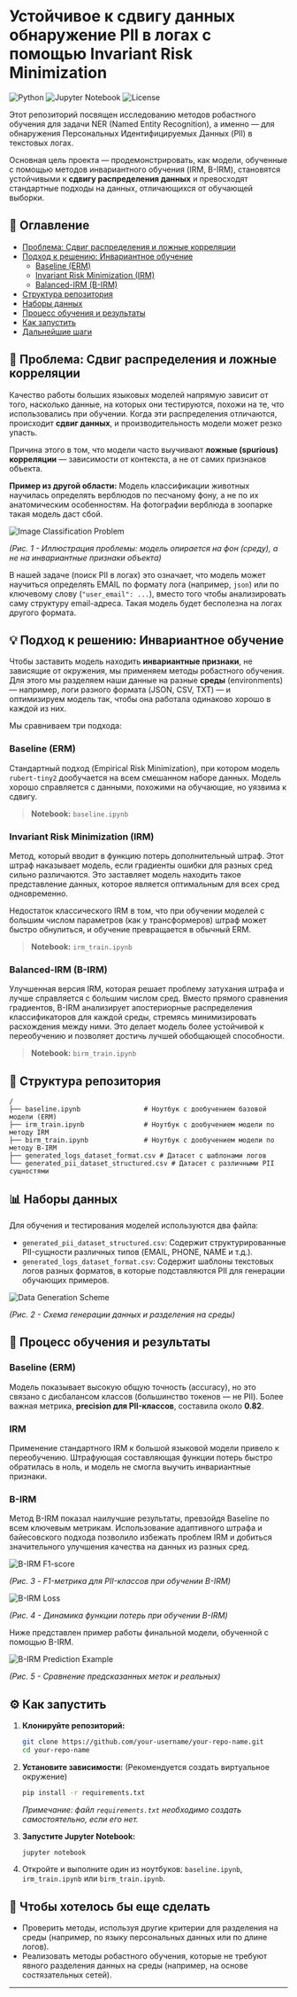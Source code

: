 # Устойчивое к сдвигу данных обнаружение PII в логах с помощью Invariant Risk Minimization

![Python](https://img.shields.io/badge/Python-3.9%2B-blue.svg)
![Jupyter Notebook](https://img.shields.io/badge/Jupyter-Notebook-orange)
![License](https://img.shields.io/badge/License-MIT-green.svg)

Этот репозиторий посвящен исследованию методов робастного обучения для задачи NER (Named Entity Recognition), а именно — для обнаружения Персональных Идентифицируемых Данных (PII) в текстовых логах.

Основная цель проекта — продемонстрировать, как модели, обученные с помощью методов инвариантного обучения (IRM, B-IRM), становятся устойчивыми к **сдвигу распределения данных** и превосходят стандартные подходы на данных, отличающихся от обучающей выборки.

## 📜 Оглавление

- [Проблема: Сдвиг распределения и ложные корреляции](#-проблема-сдвиг-распределения-и-ложные-корреляции)
- [Подход к решению: Инвариантное обучение](#-подход-к-решению-инвариантное-обучение)
  - [Baseline (ERM)](#baseline-erm)
  - [Invariant Risk Minimization (IRM)](#invariant-risk-minimization-irm)
  - [Balanced-IRM (B-IRM)](#balanced-irm-b-irm)
- [Структура репозитория](#-структура-репозитория)
- [Наборы данных](#-наборы-данных)
- [Процесс обучения и результаты](#-процесс-обучения-и-результаты)
- [Как запустить](#-как-запустить)
- [Дальнейшие шаги](#-дальнейшие-шаги)

## 🎯 Проблема: Сдвиг распределения и ложные корреляции

Качество работы больших языковых моделей напрямую зависит от того, насколько данные, на которых они тестируются, похожи на те, что использовались при обучении. Когда эти распределения отличаются, происходит **сдвиг данных**, и производительность модели может резко упасть.

Причина этого в том, что модели часто выучивают **ложные (spurious) корреляции** — зависимости от контекста, а не от самих признаков объекта.

**Пример из другой области:** Модель классификации животных научилась определять верблюдов по песчаному фону, а не по их анатомическим особенностям. На фотографии верблюда в зоопарке такая модель даст сбой.

![Image Classification Problem](images/animal_classification_diagram.jpg)

*(Рис. 1 - Иллюстрация проблемы: модель опирается на фон (среду), а не на инвариантные признаки объекта)*

В нашей задаче (поиск PII в логах) это означает, что модель может научиться определять EMAIL по формату лога (например, `json`) или по ключевому слову (`"user_email": ...`), вместо того чтобы анализировать саму структуру email-адреса. Такая модель будет бесполезна на логах другого формата.

## 💡 Подход к решению: Инвариантное обучение

Чтобы заставить модель находить **инвариантные признаки**, не зависящие от окружения, мы применяем методы робастного обучения. Для этого мы разделяем наши данные на разные **среды** (environments) — например, логи разного формата (JSON, CSV, TXT) — и оптимизируем модель так, чтобы она работала одинаково хорошо в каждой из них.

Мы сравниваем три подхода:

### Baseline (ERM)

Стандартный подход (Empirical Risk Minimization), при котором модель `rubert-tiny2` дообучается на всем смешанном наборе данных. Модель хорошо справляется с данными, похожими на обучающие, но уязвима к сдвигу.

> **Notebook:** `baseline.ipynb`

### Invariant Risk Minimization (IRM)

Метод, который вводит в функцию потерь дополнительный штраф. Этот штраф наказывает модель, если градиенты ошибки для разных сред сильно различаются. Это заставляет модель находить такое представление данных, которое является оптимальным для всех сред одновременно.

Недостаток классического IRM в том, что при обучении моделей с большим числом параметров (как у трансформеров) штраф может быстро обнулиться, и обучение превращается в обычный ERM.

> **Notebook:** `irm_train.ipynb`

### Balanced-IRM (B-IRM)

Улучшенная версия IRM, которая решает проблему затухания штрафа и лучше справляется с большим числом сред. Вместо прямого сравнения градиентов, B-IRM анализирует апостериорные распределения классификаторов для каждой среды, стремясь минимизировать расхождения между ними. Это делает модель более устойчивой к переобучению и позволяет достичь лучшей обобщающей способности.

> **Notebook:** `birm_train.ipynb`

## 📁 Структура репозитория

```
/
├── baseline.ipynb                # Ноутбук с дообучением базовой модели (ERM)
├── irm_train.ipynb               # Ноутбук с дообучением модели по методу IRM
├── birm_train.ipynb              # Ноутбук с дообучением модели по методу B-IRM
├── generated_logs_dataset_format.csv # Датасет с шаблонами логов
└── generated_pii_dataset_structured.csv # Датасет с различными PII сущностями
```

## 📊 Наборы данных

Для обучения и тестирования моделей используются два файла:

- `generated_pii_dataset_structured.csv`: Содержит структурированные PII-сущности различных типов (EMAIL, PHONE, NAME и т.д.).
- `generated_logs_dataset_format.csv`: Содержит шаблоны текстовых логов разных форматов, в которые подставляются PII для генерации обучающих примеров.

![Data Generation Scheme](images/data_generation_scheme.jpg)

*(Рис. 2 - Схема генерации данных и разделения на среды)*

## 🚀 Процесс обучения и результаты

### Baseline (ERM)

Модель показывает высокую общую точность (accuracy), но это связано с дисбалансом классов (большинство токенов — не PII). Более важная метрика, **precision для PII-классов**, составила около **0.82**.

### IRM

Применение стандартного IRM к большой языковой модели привело к переобучению. Штрафующая составляющая функции потерь быстро обратилась в ноль, и модель не смогла выучить инвариантные признаки.

### B-IRM

Метод B-IRM показал наилучшие результаты, превзойдя Baseline по всем ключевым метрикам. Использование адаптивного штрафа и байесовского подхода позволило избежать проблем IRM и добиться значительного улучшения качества на данных из разных сред.

![B-IRM F1-score](images/birm_f1_score_chart.jpg)

*(Рис. 3 - F1-метрика для PII-классов при обучении B-IRM)*

![B-IRM Loss](images/birm_loss_chart.jpg)

*(Рис. 4 - Динамика функции потерь при обучении B-IRM)*

Ниже представлен пример работы финальной модели, обученной с помощью B-IRM.

![B-IRM Prediction Example](images/prediction_example.jpg)

*(Рис. 5 - Сравнение предсказанных меток и реальных)*

## ⚙️ Как запустить

1.  **Клонируйте репозиторий:**
    ```bash
    git clone https://github.com/your-username/your-repo-name.git
    cd your-repo-name
    ```

2.  **Установите зависимости:**
    (Рекомендуется создать виртуальное окружение)
    ```bash
    pip install -r requirements.txt
    ```
    *Примечание: файл `requirements.txt` необходимо создать самостоятельно, если его нет.*

3.  **Запустите Jupyter Notebook:**
    ```bash
    jupyter notebook
    ```

4.  Откройте и выполните один из ноутбуков: `baseline.ipynb`, `irm_train.ipynb` или `birm_train.ipynb`.

## 🔮 Чтобы хотелось бы еще сделать

- Проверить методы, используя другие критерии для разделения на среды (например, по языку персональных данных или по длине логов).
- Реализовать методы робастного обучения, которые не требуют явного разделения данных на среды (например, на основе состязательных сетей).

---
